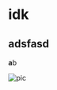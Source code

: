 # idk

## adsfasd

**a**b

![pic](https://avatars.githubusercontent.com/u/81300841?s=48&v=4 "panda")


